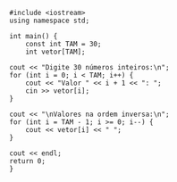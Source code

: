     #include <iostream>
    using namespace std;
    
    int main() {
        const int TAM = 30;
        int vetor[TAM];

    cout << "Digite 30 números inteiros:\n";
    for (int i = 0; i < TAM; i++) {
        cout << "Valor " << i + 1 << ": ";
        cin >> vetor[i];
    }

    cout << "\nValores na ordem inversa:\n";
    for (int i = TAM - 1; i >= 0; i--) {
        cout << vetor[i] << " ";
    }

    cout << endl;
    return 0;
    }
